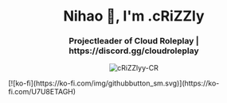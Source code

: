 
<h1 align="center">Nihao 👋, I'm .cRiZZly</h1>
<h3 align="center">Projectleader of Cloud Roleplay | https://discord.gg/cloudroleplay</h3>

<p align="center"> <img src="https://komarev.com/ghpvc/?username=cRiZZlyy-CR&label=Profile%20views&color=0e75b6&style=flat" alt="cRiZZlyy-CR" /> </p>
[![ko-fi](https://ko-fi.com/img/githubbutton_sm.svg)](https://ko-fi.com/U7U8ETAGH)
